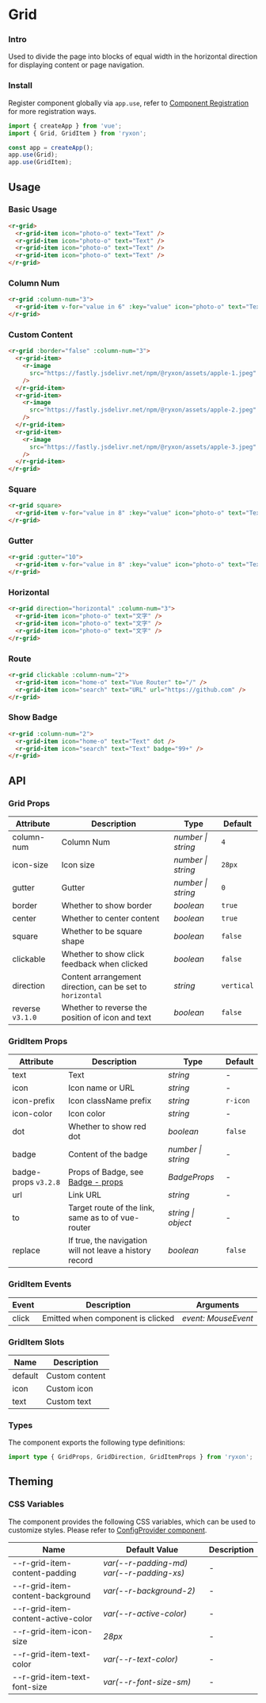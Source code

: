 # Grid

### Intro

Used to divide the page into blocks of equal width in the horizontal direction for displaying content or page navigation.

### Install

Register component globally via `app.use`, refer to [Component Registration](#/en-US/advanced-usage#zu-jian-zhu-ce) for more registration ways.

```js
import { createApp } from 'vue';
import { Grid, GridItem } from 'ryxon';

const app = createApp();
app.use(Grid);
app.use(GridItem);
```

## Usage

### Basic Usage

```html
<r-grid>
  <r-grid-item icon="photo-o" text="Text" />
  <r-grid-item icon="photo-o" text="Text" />
  <r-grid-item icon="photo-o" text="Text" />
  <r-grid-item icon="photo-o" text="Text" />
</r-grid>
```

### Column Num

```html
<r-grid :column-num="3">
  <r-grid-item v-for="value in 6" :key="value" icon="photo-o" text="Text" />
</r-grid>
```

### Custom Content

```html
<r-grid :border="false" :column-num="3">
  <r-grid-item>
    <r-image
      src="https://fastly.jsdelivr.net/npm/@ryxon/assets/apple-1.jpeg"
    />
  </r-grid-item>
  <r-grid-item>
    <r-image
      src="https://fastly.jsdelivr.net/npm/@ryxon/assets/apple-2.jpeg"
    />
  </r-grid-item>
  <r-grid-item>
    <r-image
      src="https://fastly.jsdelivr.net/npm/@ryxon/assets/apple-3.jpeg"
    />
  </r-grid-item>
</r-grid>
```

### Square

```html
<r-grid square>
  <r-grid-item v-for="value in 8" :key="value" icon="photo-o" text="Text" />
</r-grid>
```

### Gutter

```html
<r-grid :gutter="10">
  <r-grid-item v-for="value in 8" :key="value" icon="photo-o" text="Text" />
</r-grid>
```

### Horizontal

```html
<r-grid direction="horizontal" :column-num="3">
  <r-grid-item icon="photo-o" text="文字" />
  <r-grid-item icon="photo-o" text="文字" />
  <r-grid-item icon="photo-o" text="文字" />
</r-grid>
```

### Route

```html
<r-grid clickable :column-num="2">
  <r-grid-item icon="home-o" text="Vue Router" to="/" />
  <r-grid-item icon="search" text="URL" url="https://github.com" />
</r-grid>
```

### Show Badge

```html
<r-grid :column-num="2">
  <r-grid-item icon="home-o" text="Text" dot />
  <r-grid-item icon="search" text="Text" badge="99+" />
</r-grid>
```

## API

### Grid Props

| Attribute | Description | Type | Default |
| --- | --- | --- | --- |
| column-num | Column Num | _number \| string_ | `4` |
| icon-size | Icon size | _number \| string_ | `28px` |
| gutter | Gutter | _number \| string_ | `0` |
| border | Whether to show border | _boolean_ | `true` |
| center | Whether to center content | _boolean_ | `true` |
| square | Whether to be square shape | _boolean_ | `false` |
| clickable | Whether to show click feedback when clicked | _boolean_ | `false` |
| direction | Content arrangement direction, can be set to `horizontal` | _string_ | `vertical` |
| reverse `v3.1.0` | Whether to reverse the position of icon and text | _boolean_ | `false` |

### GridItem Props

| Attribute | Description | Type | Default |
| --- | --- | --- | --- |
| text | Text | _string_ | - |
| icon | Icon name or URL | _string_ | - |
| icon-prefix | Icon className prefix | _string_ | `r-icon` |
| icon-color | Icon color | _string_ | - |
| dot | Whether to show red dot | _boolean_ | `false` |
| badge | Content of the badge | _number \| string_ | - |
| badge-props `v3.2.8` | Props of Badge, see [Badge - props](#/en-US/badge#props) | _BadgeProps_ | - |
| url | Link URL | _string_ | - |
| to | Target route of the link, same as to of vue-router | _string \| object_ | - |
| replace | If true, the navigation will not leave a history record | _boolean_ | `false` |

### GridItem Events

| Event | Description                       | Arguments           |
| ----- | --------------------------------- | ------------------- |
| click | Emitted when component is clicked | _event: MouseEvent_ |

### GridItem Slots

| Name    | Description    |
| ------- | -------------- |
| default | Custom content |
| icon    | Custom icon    |
| text    | Custom text    |

### Types

The component exports the following type definitions:

```ts
import type { GridProps, GridDirection, GridItemProps } from 'ryxon';
```

## Theming

### CSS Variables

The component provides the following CSS variables, which can be used to customize styles. Please refer to [ConfigProvider component](#/en-US/config-provider).

| Name | Default Value | Description |
| --- | --- | --- |
| --r-grid-item-content-padding | _var(--r-padding-md) var(--r-padding-xs)_ | - |
| --r-grid-item-content-background | _var(--r-background-2)_ | - |
| --r-grid-item-content-active-color | _var(--r-active-color)_ | - |
| --r-grid-item-icon-size | _28px_ | - |
| --r-grid-item-text-color | _var(--r-text-color)_ | - |
| --r-grid-item-text-font-size | _var(--r-font-size-sm)_ | - |
